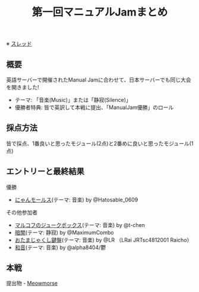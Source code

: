 ﻿---
layout: default
title: 第一回マニュアルJamまとめ
description: KTaNE Japanで開催された第一回マニュアルJamのまとめです
lang: ja_JP
---

※ [スレッド](https://canary.discord.com/channels/874852992501813310/997974025160622171)

## 概要
英語サーバーで開催されたManual Jamに合わせて、日本サーバーでも同じ大会を開きました!

- テーマ: 「音楽(Music)」または「静寂(Silence)」
- 優勝者特典: 皆で英訳して本戦に提出、「ManualJam優勝」のロール

## 採点方法
皆で採点、1番良いと思ったモジュール(2点)と2番めに良いと思ったモジュール(1点)

## エントリーと最終結果

優勝
* [にゃんモールス](https://tepel-chen.github.io/ModuleJamJP1/Meowmorse.html)(テーマ: 音楽) by @Hatosable_0609

その他参加者
* [マルコフのジュークボックス](https://tepel-chen.github.io/ModuleJamJP1/Malkov%27s%20Jukebox.html)(テーマ: 音楽) by @t-chen
* [暗闇](https://tepel-chen.github.io/ModuleJamJP1/Darkness.html)(テーマ: 静寂) by @MaximumCombo
* [おたまじゃくし鍵盤](https://tepel-chen.github.io/ModuleJamJP1/Tadpole%20Piano%20keys.html)(テーマ: 音楽) by @LR （LRai JRTsc4812001 Raicho）
* [和音](https://tepel-chen.github.io/ModuleJamJP1/The%20Chord.html)(テーマ: 音楽) by @alpha8404/鬱

## 本戦

提出物 - [Meowmorse](https://tepel-chen.github.io/ModuleJamJP1/Meowmorse_en.html)
